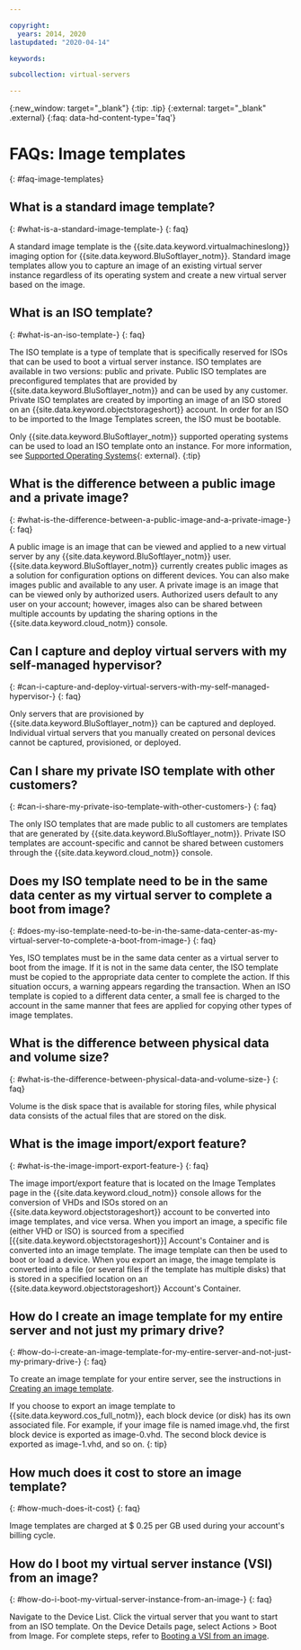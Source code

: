 ```yaml
---

copyright:
  years: 2014, 2020
lastupdated: "2020-04-14"

keywords:

subcollection: virtual-servers

---
```



{:new_window: target="_blank"}
{:tip: .tip}
{:external: target="_blank" .external}
{:faq: data-hd-content-type='faq'}

# FAQs: Image templates
{: #faq-image-templates}

## What is a standard image template?
{: #what-is-a-standard-image-template-}
{: faq}

A standard image template is the {{site.data.keyword.virtualmachineslong}} imaging option for {{site.data.keyword.BluSoftlayer_notm}}. Standard image templates allow you to capture an image of an existing virtual server instance regardless of its operating system and create a new virtual server based on the image.

## What is an ISO template?
{: #what-is-an-iso-template-}
{: faq}

The ISO template is a type of template that is specifically reserved for ISOs that can be used to boot a virtual server instance. ISO templates are available in two versions: public and private. Public ISO templates are preconfigured templates that are provided by {{site.data.keyword.BluSoftlayer_notm}} and can be used by any customer. Private ISO templates are created by importing an image of an ISO stored on an {{site.data.keyword.objectstorageshort}} account. In order for an ISO to be imported to the Image Templates screen, the ISO must be bootable.

Only {{site.data.keyword.BluSoftlayer_notm}} supported operating systems can be used to load an ISO template onto an instance. For more information, see [Supported Operating Systems](https://www.ibm.com/cloud/server-software){: external}.
{:tip}

## What is the difference between a public image and a private image?
{: #what-is-the-difference-between-a-public-image-and-a-private-image-}
{: faq}

A public image is an image that can be viewed and applied to a new virtual server by any {{site.data.keyword.BluSoftlayer_notm}} user. {{site.data.keyword.BluSoftlayer_notm}} currently creates public images as a solution for configuration options on different devices. You can also make images public and available to any user. A private image is an image that can be viewed only by authorized users. Authorized users default to any user on your account; however, images also can be shared between multiple accounts by updating the sharing options in the {{site.data.keyword.cloud_notm}} console.

## Can I capture and deploy virtual servers with my self-managed hypervisor?
{: #can-i-capture-and-deploy-virtual-servers-with-my-self-managed-hypervisor-}
{: faq}

Only servers that are provisioned by {{site.data.keyword.BluSoftlayer_notm}} can be captured and deployed. Individual virtual servers that you manually created on personal devices cannot be captured, provisioned, or deployed.

## Can I share my private ISO template with other customers?
{: #can-i-share-my-private-iso-template-with-other-customers-}
{: faq}

The only ISO templates that are made public to all customers are templates that are generated by {{site.data.keyword.BluSoftlayer_notm}}. Private ISO templates are account-specific and cannot be shared between customers through the {{site.data.keyword.cloud_notm}} console.

## Does my ISO template need to be in the same data center as my virtual server to complete a boot from image?
{: #does-my-iso-template-need-to-be-in-the-same-data-center-as-my-virtual-server-to-complete-a-boot-from-image-}
{: faq}

Yes, ISO templates must be in the same data center as a virtual server to boot from the image. If it is not in the same data center, the ISO template must be copied to the appropriate data center to complete the action. If this situation occurs, a warning appears regarding the transaction. When an ISO template is copied to a different data center, a small fee is charged to the account in the same manner that fees are applied for copying other types of image templates.

## What is the difference between physical data and volume size?
{: #what-is-the-difference-between-physical-data-and-volume-size-}
{: faq}

Volume is the disk space that is available for storing files, while physical data consists of the actual files that are stored on the disk.

## What is the image import/export feature?
{: #what-is-the-image-import-export-feature-}
{: faq}

The image import/export feature that is located on the Image Templates page in the {{site.data.keyword.cloud_notm}} console allows for the conversion of VHDs and ISOs stored on an {{site.data.keyword.objectstorageshort}} account to be converted into image templates, and vice versa. When you import an image, a specific file (either VHD or ISO) is sourced from a specified [{{site.data.keyword.objectstorageshort}}] Account's Container and is converted into an image template. The image template can then be used to boot or load a device. When you export an image, the image template is converted into a file (or several files if the template has multiple disks) that is stored in a specified location on an {{site.data.keyword.objectstorageshort}} Account's Container.

## How do I create an image template for my entire server and not just my primary drive?
{: #how-do-i-create-an-image-template-for-my-entire-server-and-not-just-my-primary-drive-}
{: faq}

To create an image template for your entire server, see the instructions in [Creating an image template](/docs/image-templates?topic=image-templates-creating-an-image-template#creating-an-image-template).

If you choose to export an image template to {{site.data.keyword.cos_full_notm}}, each block device (or disk) has its own associated file. For example, if your image file is named image.vhd, the first block device is exported as image-0.vhd. The second block device is exported as image-1.vhd, and so on.
{: tip}

## How much does it cost to store an image template?
{: #how-much-does-it-cost}
{: faq}

Image templates are charged at $ 0.25 per GB used during your account's billing cycle.

## How do I boot my virtual server instance (VSI) from an image?
{: #how-do-i-boot-my-virtual-server-instance-from-an-image-}
{: faq}

Navigate to the Device List. Click the virtual server that you want to start from an ISO template. On the Device Details page, select Actions > Boot from Image.
For complete steps, refer to [Booting a VSI from an image](/docs/image-templates?topic=image-templates-booting-a-vsi-from-an-image).
